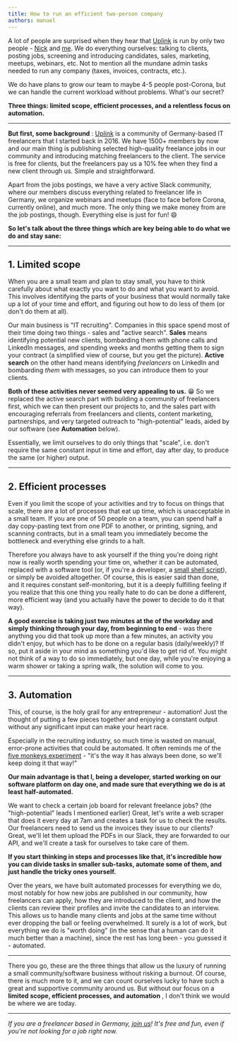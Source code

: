 ```yaml
---
title: How to run an efficient two-person company
authors: manuel
---
```


A lot of people are surprised when they hear that [Uplink](https://uplink.tech/) is run by only two people - [Nick](https://www.linkedin.com/in/nick-oestreich-075218135/) and [me](https://www.linkedin.com/in/manuelmeurer/). We do everything ourselves: talking to clients, posting jobs, screening and introducing candidates, sales, marketing, meetups, webinars, etc. Not to mention all the mundane admin tasks needed to run any company (taxes, invoices, contracts, etc.).

We do have plans to grow our team to maybe 4-5 people post-Corona, but we can handle the current workload without problems. What's our secret?

**Three things: limited scope, efficient processes, and a relentless focus on automation.**

---

**But first, some background** : [Uplink](https://uplink.tech/) is a community of Germany-based IT freelancers that I started back in 2016. We have 1500+ members by now and our main thing is publishing selected high-quality freelance jobs in our community and introducing matching freelancers to the client. The service is free for clients, but the freelancers pay us a 10% fee when they find a new client through us. Simple and straightforward.

Apart from the jobs postings, we have a very active Slack community, where our members discuss everything related to freelancer life in Germany, we organize webinars and meetups (face to face before Corona, currently online), and much more. The only thing we make money from are the job postings, though. Everything else is just for fun! 😄

**So let's talk about the three things which are key being able to do what we do and stay sane:**

---

## 1. Limited scope

When you are a small team and plan to stay small, you have to think carefully about what exactly you want to do and what you want to avoid. This involves identifying the parts of your business that would normally take up a lot of your time and effort, and figuring out how to do less of them (or don't do them at all).

Our main business is "IT recruiting". Companies in this space spend most of their time doing two things - sales and "active search". **Sales** means identifying potential new clients, bombarding them with phone calls and LinkedIn messages, and spending weeks and months getting them to sign your contract (a simplified view of course, but you get the picture). **Active search** on the other hand means identifying _freelancers_ on LinkedIn and bombarding _them_ with messages, so you can introduce them to your clients.

**Both of these activities never seemed very appealing to us.** 😁 So we replaced the active search part with building a community of freelancers first, which we can then present our projects to, and the sales part with encouraging referrals from freelancers and clients, content marketing, partnerships, and very targeted outreach to "high-potential" leads, aided by our software (see **Automation** below).

Essentially, we limit ourselves to do only things that "scale", i.e. don't require the same constant input in time and effort, day after day, to produce the same (or higher) output.

---

## 2. Efficient processes

Even if you limit the scope of your activities and try to focus on things that scale, there are a lot of processes that eat up time, which is unacceptable in a small team. If you are one of 50 people on a team, you can spend half a day copy-pasting text from one PDF to another, or printing, signing, and scanning contracts, but in a small team you immediately become the bottleneck and everything else grinds to a halt.

Therefore you always have to ask yourself if the thing you're doing right now is really worth spending your time on, whether it can be automated, replaced with a software tool (or, if you're a developer, a [small shell script](https://www.urbandictionary.com/define.php?term=go%20away%20or%20I%20will%20replace%20you%20with%20a%20simple%20shell%20script)), or simply be avoided altogether. Of course, this is easier said than done, and it requires constant self-monitoring, but it is a deeply fulfilling feeling if you realize that this one thing you really hate to do can be done a different, more efficient way (and you actually have the power to decide to do it that way).

**A good exercise is taking just two minutes at the of the workday and simply thinking through your day, from beginning to end** - was there anything you did that took up more than a few minutes, an activity you didn't enjoy, but which has to be done on a regular basis (daily/weekly)? If so, put it aside in your mind as something you'd like to get rid of. You might not think of a way to do so immediately, but one day, while you're enjoying a warm shower or taking a spring walk, the solution will come to you.

---

## 3. Automation

This, of course, is the holy grail for any entrepreneur - automation! Just the thought of putting a few pieces together and enjoying a constant output without any significant input can make your heart race.

Especially in the recruiting industry, so much time is wasted on manual, error-prone activities that could be automated. It often reminds me of the [five monkeys experiment](https://www.proserveit.com/blog/five-monkeys-experiment-lessons) - "it's the way it has always been done, so we'll keep doing it that way!"

**Our main advantage is that I, being a developer, started working on our software platform on day one, and made sure that everything we do is at least half-automated.**

We want to check a certain job board for relevant freelance jobs? (the "high-potential" leads I mentioned earlier) Great, let's write a web scraper that does it every day at 7am and creates a task for us to check the results. Our freelancers need to send us the invoices they issue to our clients? Great, we'll let them upload the PDFs in our Slack, they are forwarded to our API, and we'll create a task for ourselves to take care of them.

**If you start thinking in steps and processes like that, it's incredible how you can divide tasks in smaller sub-tasks, automate some of them, and just handle the tricky ones yourself.**

Over the years, we have built automated processes for everything we do, most notably for how new jobs are published in our community, how freelancers can apply, how they are introduced to the client, and how the clients can review their profiles and invite the candidates to an interview. This allows us to handle many clients and jobs at the same time without ever dropping the ball or feeling overwhelmed. It surely is a lot of work, but everything we do is "worth doing" (in the sense that a human can do it much better than a machine), since the rest has long been - you guessed it - automated.

---

There you go, these are the three things that allow us the luxury of running a small community/software business without risking a burnout. Of course, there is much more to it, and we can count ourselves lucky to have such a great and supportive community around us. But without our focus on a **limited scope, efficient processes, and automation** , I don't think we would be where we are today.

---

_If you are a freelancer based in Germany, [join us](https://uplink.tech/en/freelancers)! It's free and fun, even if you're not looking for a job right now._
